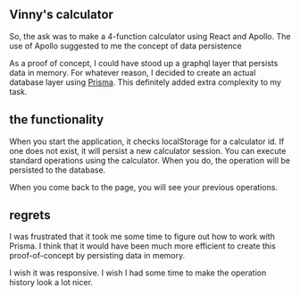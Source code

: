 ## Vinny's calculator

So, the ask was to make a 4-function calculator using React and Apollo. The use of Apollo suggested to me the concept of data persistence

As a proof of concept, I could have stood up a graphql layer that persists data in memory. For whatever reason, I decided to create an actual database layer using [Prisma](https://www.prisma.io/). This definitely added extra complexity to my task.

## the functionality

When you start the application, it checks localStorage for a calculator id. If one does not exist, it will persist a new calculator session.
You can execute standard operations using the calculator. When you do, the operation will be persisted to the database.

When you come back to the page, you will see your previous operations.

## regrets

I was frustrated that it took me some time to figure out how to work with Prisma. I think that it would have been much more efficient to create this proof-of-concept by persisting data in memory.

I wish it was responsive. I wish I had some time to make the operation history look a lot nicer. 

